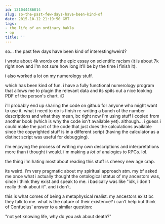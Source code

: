 ```yaml
---
id: 131044486014
slug: so-the-past-few-days-have-been-kind-of
date: 2015-10-12 21:19:50 GMT
tags:
- the life of an ordinary bakla
- op
title: ''
---
```

so... the past few days have been kind of interesting/weird?

i wrote about 4k words on the epic essay on scientific racism (it is about 7k right now and i'm not sure how long it'll be by the time i finish it).

i also worked a lot on my numerology stuff.

which has been kind of fun. i have a fully functional numerology program that allows me to plugin the relevant data and its spits out a nice looking PDF of the person's chart. :D

i'll probably end up sharing the code on github for anyone who might want to use it. what i need to do is finish re-writing a bunch of the number descriptions and what they mean, bc right now i'm using stuff i copied from another book (which is why the code isn't available yet). 
although... i guess i could make the part of the code that just does the calculations available since the copyrighted stuff is in a different script (having the calculator as a distinct script was useful for debugging).

i'm enjoying the process of writing my own descriptions and interpretations more than i thought i would. i'm making a _lot_ of analogies to RPGs. lol.

the thing i'm hating most about reading this stuff is cheesy new age crap.

its weird. i'm very pragmatic about my spiritual approach atm. my bf asked me once what i actually thought the ontological status of my ancestors was, since i think they exist and speak to me. i basically was like "idk, i don't really think about it". and i don't.

this is what comes of being a metaphysical realist. my ancestors exist bc they talk to me. what is the nature of their existence? i can't help but think of Confucius' answer to a similar question:

"not yet knowing life, why do you ask about death?"